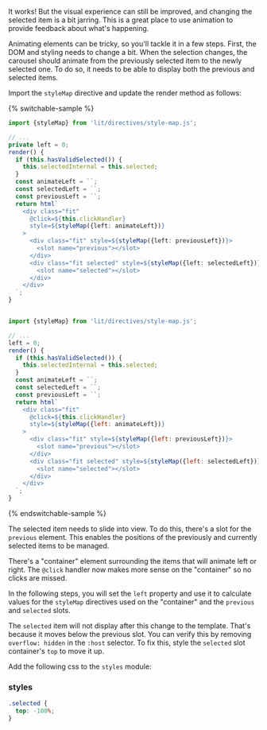 It works! But the visual experience can still be improved, and changing the
selected item is a bit jarring. This is a great place to use animation to
provide feedback about what's happening.

Animating elements can be tricky, so you'll tackle it in a few steps.
First, the DOM and styling needs to change a bit. When the selection changes,
the carousel should animate from the previously selected item to the newly
selected one. To do so, it needs to be able to display both the previous and
selected items.

Import the `styleMap` directive and update the render method as follows:

{% switchable-sample %}

```ts
import {styleMap} from 'lit/directives/style-map.js';

// ...
private left = 0;
render() {
  if (this.hasValidSelected()) {
    this.selectedInternal = this.selected;
  }
  const animateLeft = ``;
  const selectedLeft = ``;
  const previousLeft = ``;
  return html`
    <div class="fit"
      @click=${this.clickHandler}
      style=${styleMap({left: animateLeft})}
    >
      <div class="fit" style=${styleMap({left: previousLeft})}>
        <slot name="previous"></slot>
      </div>
      <div class="fit selected" style=${styleMap({left: selectedLeft})}>
        <slot name="selected"></slot>
      </div>
    </div>
  `;
}
```

```js

import {styleMap} from 'lit/directives/style-map.js';

// ...
left = 0;
render() {
  if (this.hasValidSelected()) {
    this.selectedInternal = this.selected;
  }
  const animateLeft = ``;
  const selectedLeft = ``;
  const previousLeft = ``;
  return html`
    <div class="fit"
      @click=${this.clickHandler}
      style=${styleMap({left: animateLeft})}
    >
      <div class="fit" style=${styleMap({left: previousLeft})}>
        <slot name="previous"></slot>
      </div>
      <div class="fit selected" style=${styleMap({left: selectedLeft})}>
        <slot name="selected"></slot>
      </div>
    </div>
  `;
}
```

{% endswitchable-sample %}

The selected item needs to slide into view. To do this, there's a slot for the
`previous` element. This enables the positions of the previously and currently
selected items to be managed.

There's a "container" element surrounding the items that will animate left or
right. The `@click` handler now makes more sense on the "container" so no
clicks are missed.

In the following steps, you will set the `left` property and use it to
calculate values for the `styleMap` directives used on the "container" and
the `previous` and `selected` slots.

The `selected` item will not display after this change to the template.
That's because it moves below the previous slot. You can verify this by
removing `overflow: hidden` in the `:host` selector. To fix this,
style the `selected` slot container's `top` to move it up.

Add the following css to the `styles` module:

### styles
```css
.selected {
  top: -100%;
}
```
